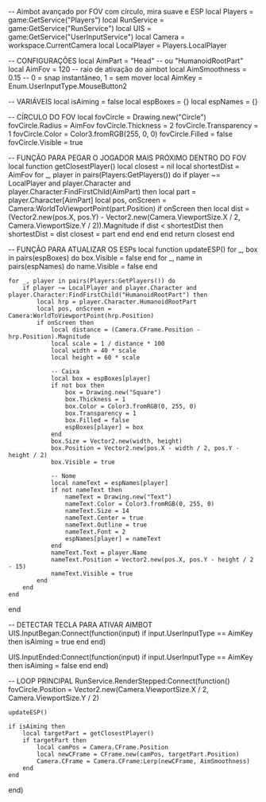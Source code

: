 -- Aimbot avançado por FOV com círculo, mira suave e ESP
local Players = game:GetService("Players")
local RunService = game:GetService("RunService")
local UIS = game:GetService("UserInputService")
local Camera = workspace.CurrentCamera
local LocalPlayer = Players.LocalPlayer

-- CONFIGURAÇÕES
local AimPart = "Head" -- ou "HumanoidRootPart"
local AimFov = 120 -- raio de ativação do aimbot
local AimSmoothness = 0.15 -- 0 = snap instantâneo, 1 = sem mover
local AimKey = Enum.UserInputType.MouseButton2

-- VARIÁVEIS
local isAiming = false
local espBoxes = {}
local espNames = {}

-- CÍRCULO DO FOV
local fovCircle = Drawing.new("Circle")
fovCircle.Radius = AimFov
fovCircle.Thickness = 2
fovCircle.Transparency = 1
fovCircle.Color = Color3.fromRGB(255, 0, 0)
fovCircle.Filled = false
fovCircle.Visible = true

-- FUNÇÃO PARA PEGAR O JOGADOR MAIS PRÓXIMO DENTRO DO FOV
local function getClosestPlayer()
	local closest = nil
	local shortestDist = AimFov
	for _, player in pairs(Players:GetPlayers()) do
		if player ~= LocalPlayer and player.Character and player.Character:FindFirstChild(AimPart) then
			local part = player.Character[AimPart]
			local pos, onScreen = Camera:WorldToViewportPoint(part.Position)
			if onScreen then
				local dist = (Vector2.new(pos.X, pos.Y) - Vector2.new(Camera.ViewportSize.X / 2, Camera.ViewportSize.Y / 2)).Magnitude
				if dist < shortestDist then
					shortestDist = dist
					closest = part
				end
			end
		end
	end
	return closest
end

-- FUNÇÃO PARA ATUALIZAR OS ESPs
local function updateESP()
	for _, box in pairs(espBoxes) do box.Visible = false end
	for _, name in pairs(espNames) do name.Visible = false end

	for _, player in pairs(Players:GetPlayers()) do
		if player ~= LocalPlayer and player.Character and player.Character:FindFirstChild("HumanoidRootPart") then
			local hrp = player.Character.HumanoidRootPart
			local pos, onScreen = Camera:WorldToViewportPoint(hrp.Position)
			if onScreen then
				local distance = (Camera.CFrame.Position - hrp.Position).Magnitude
				local scale = 1 / distance * 100
				local width = 40 * scale
				local height = 60 * scale

				-- Caixa
				local box = espBoxes[player]
				if not box then
					box = Drawing.new("Square")
					box.Thickness = 1
					box.Color = Color3.fromRGB(0, 255, 0)
					box.Transparency = 1
					box.Filled = false
					espBoxes[player] = box
				end
				box.Size = Vector2.new(width, height)
				box.Position = Vector2.new(pos.X - width / 2, pos.Y - height / 2)
				box.Visible = true

				-- Nome
				local nameText = espNames[player]
				if not nameText then
					nameText = Drawing.new("Text")
					nameText.Color = Color3.fromRGB(0, 255, 0)
					nameText.Size = 14
					nameText.Center = true
					nameText.Outline = true
					nameText.Font = 2
					espNames[player] = nameText
				end
				nameText.Text = player.Name
				nameText.Position = Vector2.new(pos.X, pos.Y - height / 2 - 15)
				nameText.Visible = true
			end
		end
	end
end

-- DETECTAR TECLA PARA ATIVAR AIMBOT
UIS.InputBegan:Connect(function(input)
	if input.UserInputType == AimKey then
		isAiming = true
	end
end)

UIS.InputEnded:Connect(function(input)
	if input.UserInputType == AimKey then
		isAiming = false
	end
end)

-- LOOP PRINCIPAL
RunService.RenderStepped:Connect(function()
	fovCircle.Position = Vector2.new(Camera.ViewportSize.X / 2, Camera.ViewportSize.Y / 2)

	updateESP()

	if isAiming then
		local targetPart = getClosestPlayer()
		if targetPart then
			local camPos = Camera.CFrame.Position
			local newCFrame = CFrame.new(camPos, targetPart.Position)
			Camera.CFrame = Camera.CFrame:Lerp(newCFrame, AimSmoothness)
		end
	end
end)
